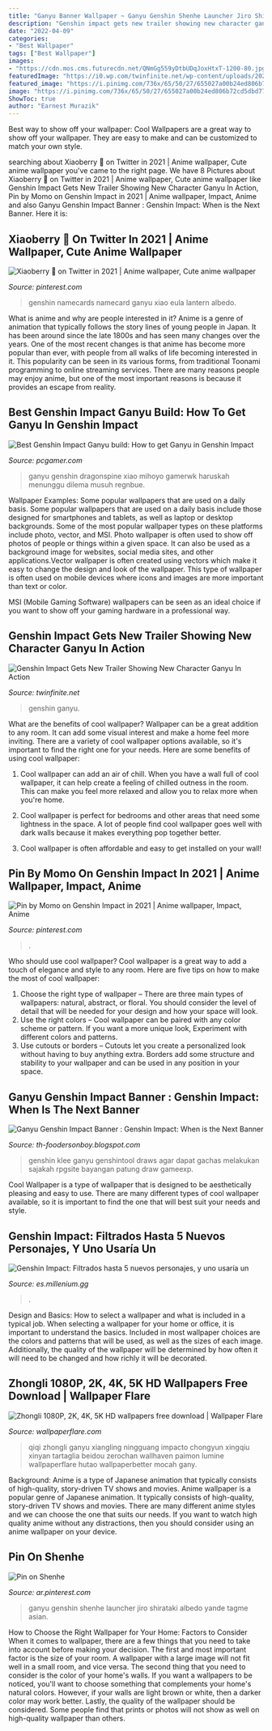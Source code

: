 ```yaml
---
title: "Ganyu Banner Wallpaper ~ Ganyu Genshin Shenhe Launcher Jiro Shirataki Albedo Yande Tagme Asian"
description: "Genshin impact gets new trailer showing new character ganyu in action"
date: "2022-04-09"
categories:
- "Best Wallpaper"
tags: ["Best Wallpaper"]
images:
- "https://cdn.mos.cms.futurecdn.net/QNmGg559yDtbUDqJoxHtxT-1200-80.jpg"
featuredImage: "https://i0.wp.com/twinfinite.net/wp-content/uploads/2021/01/Genshin-Impact-2-scaled.jpg?fit=1920%2C1080&amp;ssl=1"
featured_image: "https://i.pinimg.com/736x/65/50/27/655027a00b24ed806b72cd5dbd77794c.jpg"
image: "https://i.pinimg.com/736x/65/50/27/655027a00b24ed806b72cd5dbd77794c.jpg"
ShowToc: true
author: "Earnest Murazik"
---
```



Best way to show off your wallpaper:
Cool Wallpapers are a great way to show off your wallpaper. They are easy to make and can be customized to match your own style.

	

		
searching about Xiaoberry 👹 on Twitter in 2021 | Anime wallpaper, Cute anime wallpaper you've came to the right page. We have 8 Pictures about Xiaoberry 👹 on Twitter in 2021 | Anime wallpaper, Cute anime wallpaper like Genshin Impact Gets New Trailer Showing New Character Ganyu In Action, Pin by Momo on Genshin Impact in 2021 | Anime wallpaper, Impact, Anime and also Ganyu Genshin Impact Banner : Genshin Impact: When is the Next Banner. Here it is:
		
    
## Xiaoberry 👹 On Twitter In 2021 | Anime Wallpaper, Cute Anime Wallpaper

<img loading=lazy src="https://i.pinimg.com/736x/65/50/27/655027a00b24ed806b72cd5dbd77794c.jpg" onerror="this.onerror=null;this.src='https://tse2.mm.bing.net/th?id=OIP.UNsPWoZ8_jkBum9pWSj4IQHaDh&amp;pid=15.1';" alt="Xiaoberry 👹 on Twitter in 2021 | Anime wallpaper, Cute anime wallpaper">

_Source: pinterest.com_

>genshin namecards namecard ganyu xiao eula lantern albedo. 

	

What is anime and why are people interested in it?
Anime is a genre of animation that typically follows the story lines of young people in Japan. It has been around since the late 1800s and has seen many changes over the years. One of the most recent changes is that anime has become more popular than ever, with people from all walks of life becoming interested in it. This popularity can be seen in its various forms, from traditional Toonami programming to online streaming services. There are many reasons people may enjoy anime, but one of the most important reasons is because it provides an escape from reality.

    
## Best Genshin Impact Ganyu Build: How To Get Ganyu In Genshin Impact

<img loading=lazy src="https://cdn.mos.cms.futurecdn.net/QNmGg559yDtbUDqJoxHtxT-1200-80.jpg" onerror="this.onerror=null;this.src='https://tse2.mm.bing.net/th?id=OIP.otOcY6zqUno9d71lh-m2cwHaEK&amp;pid=15.1';" alt="Best Genshin Impact Ganyu build: How to get Ganyu in Genshin Impact">

_Source: pcgamer.com_

>ganyu genshin dragonspine xiao mihoyo gamerwk haruskah menunggu dilema musuh regnbue. 

	

Wallpaper Examples: Some popular wallpapers that are used on a daily basis.
Some popular wallpapers that are used on a daily basis include those designed for smartphones and tablets, as well as laptop or desktop backgrounds. Some of the most popular wallpaper types on these platforms include photo, vector, and MSI. 
Photo wallpaper is often used to show off photos of people or things within a given space. It can also be used as a background image for websites, social media sites, and other applications.Vector wallpaper is often created using vectors which make it easy to change the design and look of the wallpaper. This type of wallpaper is often used on mobile devices where icons and images are more important than text or color. 

MSI (Mobile Gaming Software) wallpapers can be seen as an ideal choice if you want to show off your gaming hardware in a professional way.

    
## Genshin Impact Gets New Trailer Showing New Character Ganyu In Action

<img loading=lazy src="https://i0.wp.com/twinfinite.net/wp-content/uploads/2021/01/Genshin-Impact-2-scaled.jpg?fit=1920%2C1080&amp;ssl=1" onerror="this.onerror=null;this.src='https://tse2.mm.bing.net/th?id=OIP.ElfpvxFi2rTwVYN6xWmwgQHaEK&amp;pid=15.1';" alt="Genshin Impact Gets New Trailer Showing New Character Ganyu In Action">

_Source: twinfinite.net_

>genshin ganyu. 

	

What are the benefits of cool wallpaper?
Wallpaper can be a great addition to any room. It can add some visual interest and make a home feel more inviting. There are a variety of cool wallpaper options available, so it's important to find the right one for your needs. Here are some benefits of using cool wallpaper: 
1. Cool wallpaper can add an air of chill. When you have a wall full of cool wallpaper, it can help create a feeling of chilled outness in the room. This can make you feel more relaxed and allow you to relax more when you're home. 

2. Cool wallpaper is perfect for bedrooms and other areas that need some lightness in the space. A lot of people find cool wallpaper goes well with dark walls because it makes everything pop together better. 

3. Cool wallpaper is often affordable and easy to get installed on your wall!

    
## Pin By Momo On Genshin Impact In 2021 | Anime Wallpaper, Impact, Anime

<img loading=lazy src="https://i.pinimg.com/originals/46/11/d9/4611d9d89407be4f6d029dbc86ba228b.jpg" onerror="this.onerror=null;this.src='https://tse1.mm.bing.net/th?id=OIP._Z7Sd3xfh0qXbeDIzie-xwHaEK&amp;pid=15.1';" alt="Pin by Momo on Genshin Impact in 2021 | Anime wallpaper, Impact, Anime">

_Source: pinterest.com_

>. 

	

Who should use cool wallpaper?
Cool wallpaper is a great way to add a touch of elegance and style to any room. Here are five tips on how to make the most of cool wallpaper: 
1) Choose the right type of wallpaper – There are three main types of wallpapers: natural, abstract, or floral. You should consider the level of detail that will be needed for your design and how your space will look. 
2) Use the right colors – Cool wallpaper can be paired with any color scheme or pattern. If you want a more unique look, Experiment with different colors and patterns. 
3) Use cutouts or borders – Cutouts let you create a personalized look without having to buy anything extra. Borders add some structure and stability to your wallpaper and can be used in any position in your space.

    
## Ganyu Genshin Impact Banner : Genshin Impact: When Is The Next Banner

<img loading=lazy src="https://assets.rpgsite.net/images/images/000/092/705/original/genshin_impact_current_banners_draw_banner_gacha.jpg" onerror="this.onerror=null;this.src='https://tse1.mm.bing.net/th?id=OIP.YOL9_DX7zDejhOWSl27kEgHaDE&amp;pid=15.1';" alt="Ganyu Genshin Impact Banner : Genshin Impact: When is the Next Banner">

_Source: th-foodersonboy.blogspot.com_

>genshin klee ganyu genshintool draws agar dapat gachas melakukan sajakah rpgsite bayangan patung draw gameexp. 

	

Cool Wallpaper is a type of wallpaper that is designed to be aesthetically pleasing and easy to use. There are many different types of cool wallpaper available, so it is important to find the one that will best suit your needs and style.

    
## Genshin Impact: Filtrados Hasta 5 Nuevos Personajes, Y Uno Usaría Un

<img loading=lazy src="https://static1-es.millenium.gg/articles/6/29/32/6/@/134789-albedo-article_m-1.jpeg" onerror="this.onerror=null;this.src='https://tse1.mm.bing.net/th?id=OIP.h9DRoFoj_ljwiLTr_wqU4wHaFw&amp;pid=15.1';" alt="Genshin Impact: Filtrados hasta 5 nuevos personajes, y uno usaría un">

_Source: es.millenium.gg_

>. 

	

Design and Basics: How to select a wallpaper and what is included in a typical job.
When selecting a wallpaper for your home or office, it is important to understand the basics. Included in most wallpaper choices are the colors and patterns that will be used, as well as the sizes of each image. Additionally, the quality of the wallpaper will be determined by how often it will need to be changed and how richly it will be decorated.

    
## Zhongli 1080P, 2K, 4K, 5K HD Wallpapers Free Download | Wallpaper Flare

<img loading=lazy src="https://c4.wallpaperflare.com/wallpaper/508/478/550/genshin-impact-qiqi-genshin-impact-xiangling-genshin-impact-zhongli-genshin-impact-ganyu-genshin-impact-hd-wallpaper-preview.jpg" onerror="this.onerror=null;this.src='https://tse1.mm.bing.net/th?id=OIP.2WOi6dpkjcM1BT1DLCmStwHaFP&amp;pid=15.1';" alt="Zhongli 1080P, 2K, 4K, 5K HD wallpapers free download | Wallpaper Flare">

_Source: wallpaperflare.com_

>qiqi zhongli ganyu xiangling ningguang impacto chongyun xingqiu xinyan tartaglia beidou zerochan wallhaven paimon lumine wallpaperflare hutao wallpaperbetter mocah gany. 

	

Background: Anime is a type of Japanese animation that typically consists of high-quality, story-driven TV shows and movies.
Anime wallpaper is a popular genre of Japanese animation. It typically consists of high-quality, story-driven TV shows and movies. There are many different anime styles and we can choose the one that suits our needs. If you want to watch high quality anime without any distractions, then you should consider using an anime wallpaper on your device.

    
## Pin On Shenhe

<img loading=lazy src="https://i.pinimg.com/236x/5e/d8/19/5ed819008f31993ce99270d4db960ee8.jpg?nii=t" onerror="this.onerror=null;this.src='https://tse3.mm.bing.net/th?id=OIP.bNhZXjdWqWhLnTPdg-kDcAAAAA&amp;pid=15.1';" alt="Pin on Shenhe">

_Source: ar.pinterest.com_

>ganyu genshin shenhe launcher jiro shirataki albedo yande tagme asian. 

	

How to Choose the Right Wallpaper for Your Home: Factors to Consider
When it comes to wallpaper, there are a few things that you need to take into account before making your decision. The first and most important factor is the size of your room. A wallpaper with a large image will not fit well in a small room, and vice versa. 
The second thing that you need to consider is the color of your home's walls. If you want a wallpapers to be noticed, you'll want to choose something that complements your home's natural colors. However, if your walls are light brown or white, then a darker color may work better. 
Lastly, the quality of the wallpaper should be considered. Some people find that prints or photos will not show as well on high-quality wallpaper than others.

